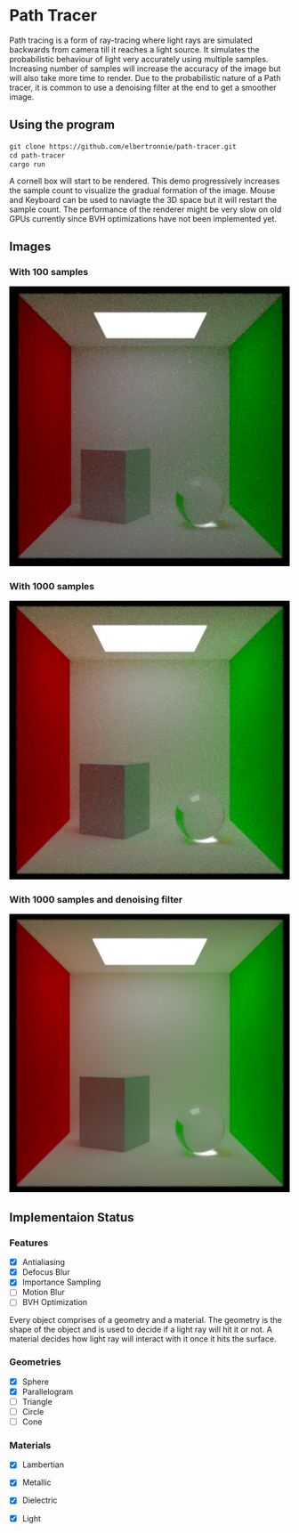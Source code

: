 # Path Tracer

Path tracing is a form of ray-tracing where light rays are simulated backwards from camera till it reaches a light source. It simulates the probabilistic behaviour of light very accurately using multiple samples. Increasing number of samples will increase the accuracy of the image but will also take more time to render. Due to the probabilistic nature of a Path tracer, it is common to use a denoising filter at the end to get a smoother image.

## Using the program

```
git clone https://github.com/elbertronnie/path-tracer.git
cd path-tracer
cargo run
```

A cornell box will start to be rendered. This demo progressively increases the sample count to visualize the gradual formation of the image. Mouse and Keyboard can be used to naviagte the 3D space but it will restart the sample count. The performance of the renderer might be very slow on old GPUs currently since BVH optimizations have not been implemented yet.

## Images

### With 100 samples

![Cornell Box with 100 samples](assets/with_100_samples.png)

### With 1000 samples

![Cornell Box with 1000 samples](assets/with_1000_samples.png)

### With 1000 samples and denoising filter

![Cornell Box with 1000 samples and denoising filter](assets/with_1000_samples_and_denoising_filter.jpg)

## Implementaion Status

### Features

- [x] Antialiasing
- [x] Defocus Blur
- [x] Importance Sampling
- [ ] Motion Blur
- [ ] BVH Optimization

Every object comprises of a geometry and a material. The geometry is the shape of the object and is used to decide if a light ray will hit it or not. A material decides how light ray will interact with it once it hits the surface.

### Geometries

- [x] Sphere
- [x] Parallelogram
- [ ] Triangle
- [ ] Circle
- [ ] Cone

### Materials

- [x] Lambertian
- [x] Metallic
- [x] Dielectric
- [x] Light

